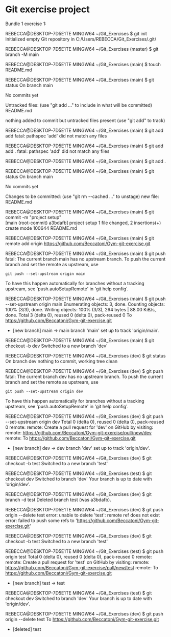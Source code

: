 # Git exercise project

Bundle 1 
exercise 1:

REBECCA@DESKTOP-7D5E1TE MINGW64 ~/Git_Exercises
$ git init
Initialized empty Git repository in C:/Users/REBECCA/Git_Exercises/.git/

REBECCA@DESKTOP-7D5E1TE MINGW64 ~/Git_Exercises (master)
$ git branch -M main

REBECCA@DESKTOP-7D5E1TE MINGW64 ~/Git_Exercises (main)
$ touch README.md

REBECCA@DESKTOP-7D5E1TE MINGW64 ~/Git_Exercises (main)
$ git status
On branch main

No commits yet

Untracked files:
  (use "git add <file>..." to include in what will be committed)
        README.md

nothing added to commit but untracked files present (use "git add" to track)

REBECCA@DESKTOP-7D5E1TE MINGW64 ~/Git_Exercises (main)
$ git add add 
fatal: pathspec 'add' did not match any files

REBECCA@DESKTOP-7D5E1TE MINGW64 ~/Git_Exercises (main)
$ git add add  .
fatal: pathspec 'add' did not match any files

REBECCA@DESKTOP-7D5E1TE MINGW64 ~/Git_Exercises (main)
$ git add .

REBECCA@DESKTOP-7D5E1TE MINGW64 ~/Git_Exercises (main)
$ git status
On branch main

No commits yet

Changes to be committed:
  (use "git rm --cached <file>..." to unstage)
        new file:   README.md


REBECCA@DESKTOP-7D5E1TE MINGW64 ~/Git_Exercises (main)
$ git commit -m "project setup"                                                           
[main (root-commit) a3bdafb] project setup
 1 file changed, 2 insertions(+)
 create mode 100644 README.md

REBECCA@DESKTOP-7D5E1TE MINGW64 ~/Git_Exercises (main)
$ git remote add origin https://github.com/Beccatoni/Gym-git-exercise.git

REBECCA@DESKTOP-7D5E1TE MINGW64 ~/Git_Exercises (main)
$ git push
fatal: The current branch main has no upstream branch.
To push the current branch and set the remote as upstream, use

    git push --set-upstream origin main

To have this happen automatically for branches without a tracking
upstream, see 'push.autoSetupRemote' in 'git help config'.


REBECCA@DESKTOP-7D5E1TE MINGW64 ~/Git_Exercises (main)
$ git push --set-upstream origin main
Enumerating objects: 3, done.
Counting objects: 100% (3/3), done.
Writing objects: 100% (3/3), 264 bytes | 88.00 KiB/s, done.
Total 3 (delta 0), reused 0 (delta 0), pack-reused 0
To https://github.com/Beccatoni/Gym-git-exercise.git
 * [new branch]      main -> main
branch 'main' set up to track 'origin/main'.

REBECCA@DESKTOP-7D5E1TE MINGW64 ~/Git_Exercises (main)
$ git checkout -b dev
Switched to a new branch 'dev'

REBECCA@DESKTOP-7D5E1TE MINGW64 ~/Git_Exercises (dev)
$ git status
On branch dev
nothing to commit, working tree clean

REBECCA@DESKTOP-7D5E1TE MINGW64 ~/Git_Exercises (dev)
$ git push
fatal: The current branch dev has no upstream branch.
To push the current branch and set the remote as upstream, use

    git push --set-upstream origin dev

To have this happen automatically for branches without a tracking
upstream, see 'push.autoSetupRemote' in 'git help config'.


REBECCA@DESKTOP-7D5E1TE MINGW64 ~/Git_Exercises (dev)
$ git push --set-upstream origin dev
Total 0 (delta 0), reused 0 (delta 0), pack-reused 0
remote: 
remote: Create a pull request for 'dev' on GitHub by visiting:
remote:      https://github.com/Beccatoni/Gym-git-exercise/pull/new/dev
remote:
To https://github.com/Beccatoni/Gym-git-exercise.git
 * [new branch]      dev -> dev
branch 'dev' set up to track 'origin/dev'.

REBECCA@DESKTOP-7D5E1TE MINGW64 ~/Git_Exercises (dev)
$ git checkout -b test
Switched to a new branch 'test'

REBECCA@DESKTOP-7D5E1TE MINGW64 ~/Git_Exercises (test)
$ git checkout dev
Switched to branch 'dev'
Your branch is up to date with 'origin/dev'.

REBECCA@DESKTOP-7D5E1TE MINGW64 ~/Git_Exercises (dev)
$ git branch -d test
Deleted branch test (was a3bdafb).

REBECCA@DESKTOP-7D5E1TE MINGW64 ~/Git_Exercises (dev)
$ git push origin --delete test
error: unable to delete 'test': remote ref does not exist
error: failed to push some refs to 'https://github.com/Beccatoni/Gym-git-exercise.git'

REBECCA@DESKTOP-7D5E1TE MINGW64 ~/Git_Exercises (dev)
$ git checkout -b test
Switched to a new branch 'test'

REBECCA@DESKTOP-7D5E1TE MINGW64 ~/Git_Exercises (test)
$ git push origin test
Total 0 (delta 0), reused 0 (delta 0), pack-reused 0
remote: 
remote: Create a pull request for 'test' on GitHub by visiting:
remote:      https://github.com/Beccatoni/Gym-git-exercise/pull/new/test
remote:
To https://github.com/Beccatoni/Gym-git-exercise.git
 * [new branch]      test -> test

REBECCA@DESKTOP-7D5E1TE MINGW64 ~/Git_Exercises (test)
$ git checkout dev
Switched to branch 'dev'
Your branch is up to date with 'origin/dev'.

REBECCA@DESKTOP-7D5E1TE MINGW64 ~/Git_Exercises (dev)
$ git push origin --delete test
To https://github.com/Beccatoni/Gym-git-exercise.git
 - [deleted]         test


 